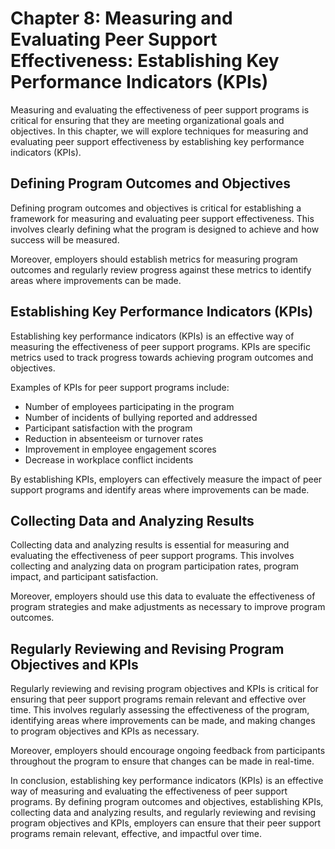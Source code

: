 Chapter 8: Measuring and Evaluating Peer Support Effectiveness: Establishing Key Performance Indicators (KPIs)
==============================================================================================================

Measuring and evaluating the effectiveness of peer support programs is critical for ensuring that they are meeting organizational goals and objectives. In this chapter, we will explore techniques for measuring and evaluating peer support effectiveness by establishing key performance indicators (KPIs).

Defining Program Outcomes and Objectives
----------------------------------------

Defining program outcomes and objectives is critical for establishing a framework for measuring and evaluating peer support effectiveness. This involves clearly defining what the program is designed to achieve and how success will be measured.

Moreover, employers should establish metrics for measuring program outcomes and regularly review progress against these metrics to identify areas where improvements can be made.

Establishing Key Performance Indicators (KPIs)
----------------------------------------------

Establishing key performance indicators (KPIs) is an effective way of measuring the effectiveness of peer support programs. KPIs are specific metrics used to track progress towards achieving program outcomes and objectives.

Examples of KPIs for peer support programs include:

* Number of employees participating in the program
* Number of incidents of bullying reported and addressed
* Participant satisfaction with the program
* Reduction in absenteeism or turnover rates
* Improvement in employee engagement scores
* Decrease in workplace conflict incidents

By establishing KPIs, employers can effectively measure the impact of peer support programs and identify areas where improvements can be made.

Collecting Data and Analyzing Results
-------------------------------------

Collecting data and analyzing results is essential for measuring and evaluating the effectiveness of peer support programs. This involves collecting and analyzing data on program participation rates, program impact, and participant satisfaction.

Moreover, employers should use this data to evaluate the effectiveness of program strategies and make adjustments as necessary to improve program outcomes.

Regularly Reviewing and Revising Program Objectives and KPIs
------------------------------------------------------------

Regularly reviewing and revising program objectives and KPIs is critical for ensuring that peer support programs remain relevant and effective over time. This involves regularly assessing the effectiveness of the program, identifying areas where improvements can be made, and making changes to program objectives and KPIs as necessary.

Moreover, employers should encourage ongoing feedback from participants throughout the program to ensure that changes can be made in real-time.

In conclusion, establishing key performance indicators (KPIs) is an effective way of measuring and evaluating the effectiveness of peer support programs. By defining program outcomes and objectives, establishing KPIs, collecting data and analyzing results, and regularly reviewing and revising program objectives and KPIs, employers can ensure that their peer support programs remain relevant, effective, and impactful over time.


